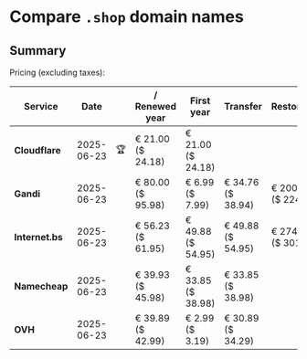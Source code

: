 # Compare `.shop` domain names

## Summary

Pricing (excluding taxes):

| Service | Date |  | / Renewed year | First year | Transfer | Restoration |
|--|--|--|--|--|--|--|
| **Cloudflare** | 2025-06-23 | 🏆 | € 21.00<br>($ 24.18) | € 21.00<br>($ 24.18) |  |  |
| **Gandi** | 2025-06-23 |  | € 80.00<br>($ 95.98) | € 6.99<br>($ 7.99) | € 34.76<br>($ 38.94) | € 200.54<br>($ 224.61) |
| **Internet.bs** | 2025-06-23 |  | € 56.23<br>($ 61.95) | € 49.88<br>($ 54.95) | € 49.88<br>($ 54.95) | € 274.08<br>($ 301.95) |
| **Namecheap** | 2025-06-23 |  | € 39.93<br>($ 45.98) | € 33.85<br>($ 38.98) | € 33.85<br>($ 38.98) |  |
| **OVH** | 2025-06-23 |  | € 39.89<br>($ 42.99) | € 2.99<br>($ 3.19) | € 30.89<br>($ 34.29) |  |
